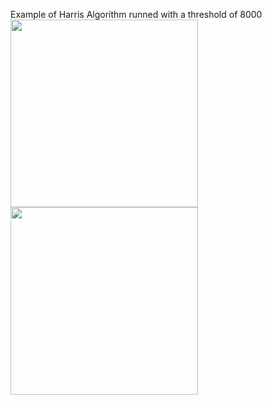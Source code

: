 Example of Harris Algorithm runned with a threshold of 8000<br>
<img src="https://i.ibb.co/YPhSYpX/test.jpg" width="300">
<img src="https://camo.githubusercontent.com/8dcb1d10c76bf77ef49263096dde34fc10d882a7/68747470733a2f2f692e6962622e636f2f516a30325833312f646573742e706e67" width="300">
